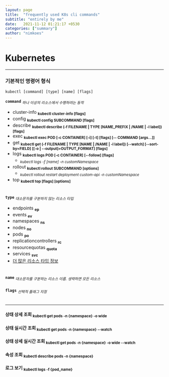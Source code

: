 ```yaml
---
layout: page
title:  "frequently used K8s cli commands"
subtitle: "entirely by me"
date:   2021-11-12 01:21:17 +0530
categories: ["summary"]
author: "nimkoes"
---
```



# **Kubernetes**

---

### 기본적인 명령어 형식  
```text
kubectl [command] [type] [name] [flags]
```

**`command`** *<sub>하나 이상의 리소스에서 수행하려는 동작</sub>*  

 - cluster-info **<sub>kubectl cluster-info [flags]</sub>**
 - config **<sub>kubectl config SUBCOMMAND [flags]</sub>**
 - describe **<sub>kubectl describe (-f FILENAME | TYPE [NAME_PREFIX | /NAME | -l label]) [flags]</sub>**
 - exec **<sub>kubectl exec POD [-c CONTAINER] [-i] [-t] [flags] [-- COMMAND [args...]]</sub>**
 - get **<sub>kubectl get (-f FILENAME | TYPE [NAME | /NAME | -l label]) [--watch] [--sort-by=FIELD] [[-o | --output]=OUTPUT_FORMAT] [flags]</sub>**
 - logs **<sub>kubectl logs POD [-c CONTAINER] [--follow] [flags]</sub>**
   - <sub>*kubectl logs -f [name] -n customNamespace*</sub>
 - rollout **<sub>kubectl rollout SUBCOMMAND [options]</sub>**
   - <sub>*kubectl rollout restart deployment custom-api -n customNamespace*</sub>
 - top **<sub>kubectl top [flags] [options]</sub>**

　  
 **`type`** *<sub>대소문자를 구분하지 않는 리소스 타입</sub>*  

 - endpoints **<sub>ep</sub>**
 - events **<sub>ev</sub>**
 - namespaces **<sub>ns</sub>**
 - nodes **<sub>no</sub>**
 - pods **<sub>po</sub>**
 - replicationcontrollers **<sub>rc</sub>**
 - resourcequotas **<sub>quota</sub>**
 - services **<sub>svc</sub>**
 - [더 많은 리소스 타입 정보][link_kubectl_resource_type]

　  
 **`name`** *<sub>대소문자를 구분하는 리소스 이름. 생략하면 모든 리소스</sub>*  
　  
 **`flags`** *<sub>선택적 플래그 지정</sub>*  
　  

---

#### 상태 상세 조회 **<sub>kubectl get pods -n {namespace} -o wide</sub>**
#### 상태 실시간 조회 **<sub>kubectl get pods -n {namespace} --watch</sub>**
#### 상태 상세 실시간 조회 **<sub>kubectl get pods -n {namespace} -o wide --watch</sub>**
#### 속성 조회 **<sub>kubectl describe pods -n {namespace}</sub>**
#### 로그 보기 **<sub>kubectl logs -f {pod_name}</sub>**
　  


[link_kubectl_resource_type]:https://kubernetes.io/ko/docs/reference/kubectl/overview/#%EB%A6%AC%EC%86%8C%EC%8A%A4-%ED%83%80%EC%9E%85

